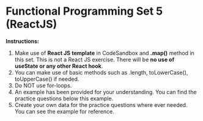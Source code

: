 # Functional Programming Set 5 (ReactJS)

**Instructions:** 

1. Make use of **React JS** **template** in CodeSandbox and **.map()** method in this set. This is not a React JS exercise. There will be **no use of useState or any other React hook**.
2. You can make use of basic methods such as .length, toLowerCase(), toUpperCase() if needed. 
3. Do NOT use for-loops. 
4. An example has been provided for your understanding. You can find the practice questions below this example.
5. Create your own data for the practice questions where ever needed. You can see the example for reference.